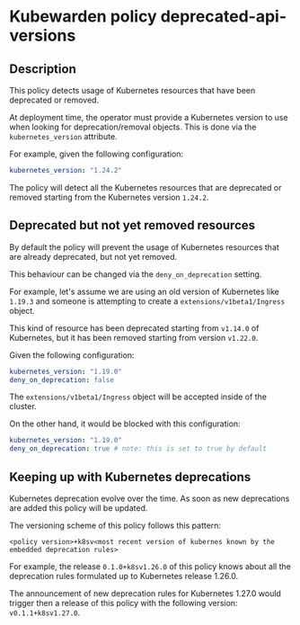 # Kubewarden policy deprecated-api-versions

## Description

This policy detects usage of Kubernetes resources that have been deprecated
or removed.

At deployment time, the operator must provide a Kubernetes version to use when
looking for deprecation/removal objects.
This is done via the `kubernetes_version` attribute.

For example, given the following configuration:

```yaml
kubernetes_version: "1.24.2"
```

The policy will detect all the Kubernetes resources that are deprecated or removed
starting from the Kubernetes version `1.24.2`.


## Deprecated but not yet removed resources

By default the policy will prevent the usage of Kubernetes resources that are
already deprecated, but not yet removed.

This behaviour can be changed via the `deny_on_deprecation` setting.

For example, let's assume we are using an old version of Kubernetes like
`1.19.3` and someone is attempting to create a `extensions/v1beta1/Ingress`
object.

This kind of resource has been deprecated starting from `v1.14.0` of Kubernetes,
but it has been removed starting from version `v1.22.0`.

Given the following configuration:

```yaml
kubernetes_version: "1.19.0"
deny_on_deprecation: false
```

The `extensions/v1beta1/Ingress` object will be accepted inside of the cluster.

On the other hand, it would be blocked with this configuration:

```yaml
kubernetes_version: "1.19.0"
deny_on_deprecation: true # note: this is set to true by default
```

## Keeping up with Kubernetes deprecations

Kubernetes deprecation evolve over the time. As soon as new deprecations are
added this policy will be updated.

The versioning scheme of this policy follows this pattern:

```
<policy version>+k8sv<most recent version of kubernes known by the embedded deprecation rules>
```

For example, the release `0.1.0+k8sv1.26.0` of this policy knows about all the deprecation rules
formulated up to Kubernetes release 1.26.0.

The announcement of new deprecation rules for Kubernetes 1.27.0 would trigger
then a release of this policy with the following version: `v0.1.1+k8sv1.27.0`.
